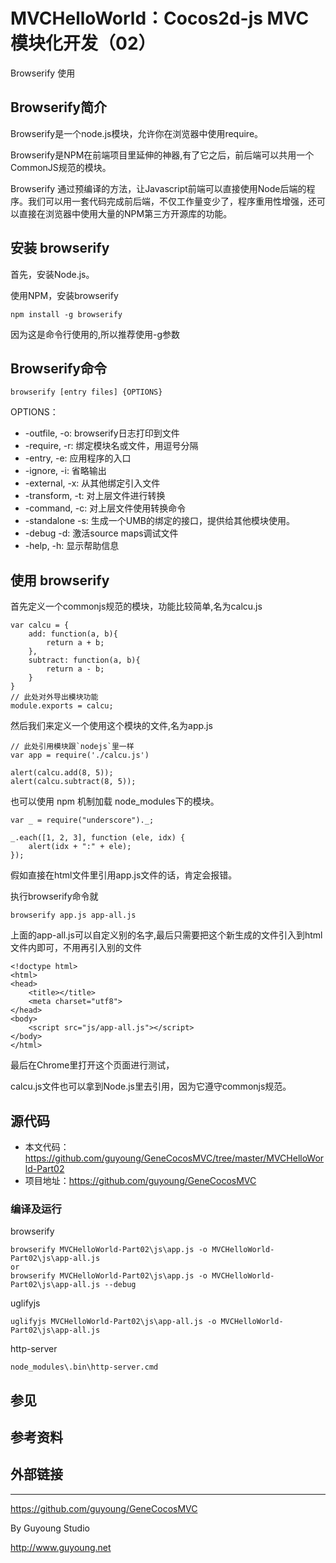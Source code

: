 MVCHelloWorld：Cocos2d-js MVC模块化开发（02）
===========================================


Browserify 使用

## Browserify简介

Browserify是一个node.js模块，允许你在浏览器中使用require。

Browserify是NPM在前端项目里延伸的神器,有了它之后，前后端可以共用一个CommonJS规范的模块。


Browserify 通过预编译的方法，让Javascript前端可以直接使用Node后端的程序。我们可以用一套代码完成前后端，不仅工作量变少了，程序重用性增强，还可以直接在浏览器中使用大量的NPM第三方开源库的功能。

## 安装 browserify

首先，安装Node.js。

使用NPM，安装browserify
  
    npm install -g browserify
  
因为这是命令行使用的,所以推荐使用-g参数


## Browserify命令

    browserify [entry files] {OPTIONS}
 
OPTIONS：
    
* -outfile, -o: browserify日志打印到文件
* -require, -r: 绑定模块名或文件，用逗号分隔
* -entry, -e: 应用程序的入口
* -ignore, -i: 省略输出
* -external, -x: 从其他绑定引入文件
* -transform, -t: 对上层文件进行转换
* -command, -c: 对上层文件使用转换命令
* -standalone -s: 生成一个UMB的绑定的接口，提供给其他模块使用。
* -debug -d: 激活source maps调试文件
* -help, -h: 显示帮助信息

## 使用 browserify

首先定义一个commonjs规范的模块，功能比较简单,名为calcu.js
  
    var calcu = {
        add: function(a, b){
            return a + b;
        },
        subtract: function(a, b){
            return a - b;
        }
    }
    // 此处对外导出模块功能
    module.exports = calcu;
  
然后我们来定义一个使用这个模块的文件,名为app.js
  
    // 此处引用模块跟`nodejs`里一样
    var app = require('./calcu.js')
  
    alert(calcu.add(8, 5));
    alert(calcu.subtract(8, 5));
    
也可以使用 npm 机制加载 node_modules下的模块。  
  
    var _ = require("underscore")._;

    _.each([1, 2, 3], function (ele, idx) {
        alert(idx + ":" + ele);
    });
  
  
假如直接在html文件里引用app.js文件的话，肯定会报错。
  
执行browserify命令就
  
    browserify app.js app-all.js
  
上面的app-all.js可以自定义别的名字,最后只需要把这个新生成的文件引入到html文件内即可，不用再引入别的文件
  
    <!doctype html>
    <html>
    <head>
        <title></title>
        <meta charset="utf8">
    </head>
    <body>  
        <script src="js/app-all.js"></script>
    </body>
    </html>
  
最后在Chrome里打开这个页面进行测试，

calcu.js文件也可以拿到Node.js里去引用，因为它遵守commonjs规范。




## 源代码

- 本文代码：https://github.com/guyoung/GeneCocosMVC/tree/master/MVCHelloWorld-Part02
- 项目地址：https://github.com/guyoung/GeneCocosMVC

### 编译及运行

browserify

    browserify MVCHelloWorld-Part02\js\app.js -o MVCHelloWorld-Part02\js\app-all.js
    or
    browserify MVCHelloWorld-Part02\js\app.js -o MVCHelloWorld-Part02\js\app-all.js --debug

uglifyjs

    uglifyjs MVCHelloWorld-Part02\js\app-all.js -o MVCHelloWorld-Part02\js\app-all.js


http-server

    node_modules\.bin\http-server.cmd


## 参见

## 参考资料


## 外部链接


------------------------------------------------

<https://github.com/guyoung/GeneCocosMVC>

By Guyoung Studio 

<http://www.guyoung.net>

